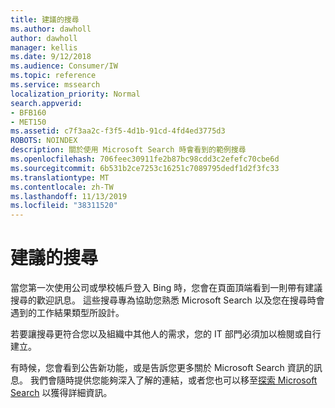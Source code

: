 ```yaml
---
title: 建議的搜尋
ms.author: dawholl
author: dawholl
manager: kellis
ms.date: 9/12/2018
ms.audience: Consumer/IW
ms.topic: reference
ms.service: mssearch
localization_priority: Normal
search.appverid:
- BFB160
- MET150
ms.assetid: c7f3aa2c-f3f5-4d1b-91cd-4fd4ed3775d3
ROBOTS: NOINDEX
description: 關於使用 Microsoft Search 時會看到的範例搜尋
ms.openlocfilehash: 706feec30911fe2b87bc98cdd3c2efefc70cbe6d
ms.sourcegitcommit: 6b531b2ce7253c16251c7089795dedf1d2f3fc33
ms.translationtype: MT
ms.contentlocale: zh-TW
ms.lasthandoff: 11/13/2019
ms.locfileid: "38311520"
---
```

# <a name="suggested-searches"></a>建議的搜尋

當您第一次使用公司或學校帳戶登入 Bing 時，您會在頁面頂端看到一則帶有建議搜尋的歡迎訊息。 這些搜尋專為協助您熟悉 Microsoft Search 以及您在搜尋時會遇到的工作結果類型所設計。
  
若要讓搜尋更符合您以及組織中其他人的需求，您的 IT 部門必須加以檢閱或自行建立。
  
有時候，您會看到公告新功能，或是告訴您更多關於 Microsoft Search 資訊的訊息。 我們會隨時提供您能夠深入了解的連結，或者您也可以移至[探索 Microsoft Search](https://www.bing.com/business/explore) 以獲得詳細資訊。 

  

